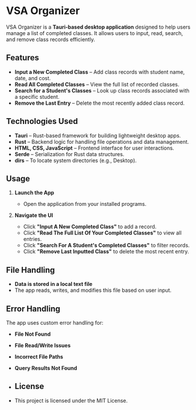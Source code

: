 # VSA Organizer

VSA Organizer is a **Tauri-based desktop application** designed to help users manage a list of completed classes. It allows users to input, read, search, and remove class records efficiently.

## Features

- **Input a New Completed Class** – Add class records with student name, date, and cost.
- **Read All Completed Classes** – View the full list of recorded classes.
- **Search for a Student's Classes** – Look up class records associated with a specific student.
- **Remove the Last Entry** – Delete the most recently added class record.

## Technologies Used

- **Tauri** – Rust-based framework for building lightweight desktop apps.
- **Rust** – Backend logic for handling file operations and data management.
- **HTML, CSS, JavaScript** – Frontend interface for user interactions.
- **Serde** – Serialization for Rust data structures.
- **dirs** – To locate system directories (e.g., Desktop).

## Usage

1. **Launch the App**
   - Open the application from your installed programs.

2. **Navigate the UI**
   - Click **"Input A New Completed Class"** to add a record.
   - Click **"Read The Full List Of Your Completed Classes"** to view all entries.
   - Click **"Search For A Student's Completed Classes"** to filter records.
   - Click **"Remove Last Inputted Class"** to delete the most recent entry.

## File Handling

- **Data is stored in a local text file**
- The app reads, writes, and modifies this file based on user input.

## Error Handling

The app uses custom error handling for:
- **File Not Found**
- **File Read/Write Issues**
- **Incorrect File Paths**
- **Query Results Not Found**

- ## License
- This project is licensed under the MIT License.
